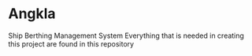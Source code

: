 # Angkla
Ship Berthing Management System
Everything that is needed in creating this project are found in this repository
